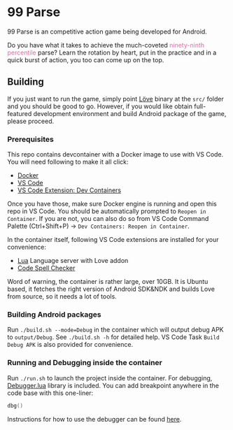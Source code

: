 # 99 Parse

99 Parse is an competitive action game being developed for Android.

Do you have what it takes to achieve the much-coveted <span style="color: #e268a8">ninety-ninth percentile</span> parse? Learn the rotation by heart, put in the practice and in a quick burst of action, you too can come up on the top.

## Building

If you just want to run the game, simply point [Löve](https://www.love2d.org/) binary at the `src/` folder and you should be good to go. However, if you would like obtain full-featured development environment and build Android package of the game, please proceed.

### Prerequisites

This repo contains devcontainer with a Docker image to use with VS Code. You will need following to make it all click:
- [Docker](https://www.docker.com/)
- [VS Code](https://code.visualstudio.com/)
- [VS Code Extension: Dev Containers](https://marketplace.visualstudio.com/items?itemName=ms-vscode-remote.remote-containers)

Once you have those, make sure Docker engine is running and open this repo in VS Code. You should be automatically prompted to `Reopen in Container`. If you are not, you can also do so from VS Code Command Palette (Ctrl+Shift+P) -> `Dev Containers: Reopen in Container`.

In the container itself, following VS Code extensions are installed for your convenience:

- [Lua](https://marketplace.visualstudio.com/items?itemName=sumneko.lua) Language server with Love addon
- [Code Spell Checker](https://marketplace.visualstudio.com/items?itemName=streetsidesoftware.code-spell-checker)

Word of warning, the container is rather large, over 10GB. It is Ubuntu based, it fetches the right version of Android SDK&NDK and builds Love from source, so it needs a lot of tools.

### Building Android packages

Run `./build.sh --mode=Debug` in the container which will output debug APK to `output/Debug`. See `./build.sh -h` for detailed help. VS Code Task `Build Debug APK` is also provided for convenience.

### Running and Debugging inside the container

Run `./run.sh` to launch the project inside the container. For debugging, [Debugger.lua](https://github.com/slembcke/debugger.lua) library is included. You can add breakpoint anywhere in the code base with this one-liner:
```lua
dbg()
```

Instructions for how to use the debugger can be found [here](https://github.com/slembcke/debugger.lua?tab=readme-ov-file#-debugger-commands).
 